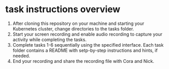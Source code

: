 # task instructions overview

1. After cloning this repository on your machine and starting your Kubernetes cluster, change directories to the tasks folder.
2. Start your screen recording and enable audio recording to capture your activity while completing the tasks.
3. Complete tasks 1-6 sequentially using the specified interface. Each task folder contains a README with setp-by-step instructions and hints, if needed.
4. End your recording and share the recording file with Cora and Nick.
